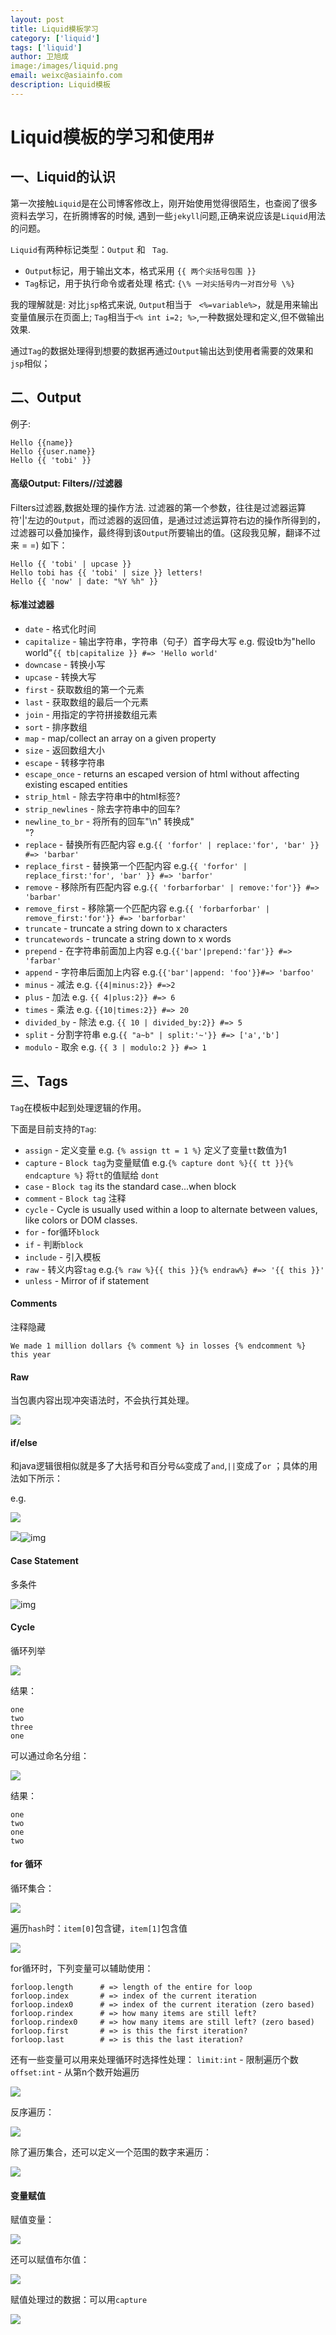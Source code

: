 ```yaml
---
layout: post
title: Liquid模板学习
category: ['liquid']
tags: ['liquid']
author: 卫旭成
image:/images/liquid.png
email: weixc@asiainfo.com
description: Liquid模板
---
```


# Liquid模板的学习和使用#

## 一、Liquid的认识

第一次接触`Liquid`是在公司博客修改上，刚开始使用觉得很陌生，也查阅了很多资料去学习，在折腾博客的时候, 遇到一些`jekyll`问题,正确来说应该是`Liquid`用法的问题。

`Liquid`有两种标记类型：`Output` 和 ` Tag`.

- `Output`标记，用于输出文本，格式采用 `{{ 两个尖括号包围 }}`
- `Tag`标记，用于执行命令或者处理 格式: `{\% 一对尖括号内一对百分号 \%}`

我的理解就是: 对比`jsp`格式来说,
`Output`相当于 ` <%=variable%>`，就是用来输出变量值展示在页面上;
`Tag`相当于`<% int i=2; %>`,一种数据处理和定义,但不做输出效果.

通过`Tag`的数据处理得到想要的数据再通过`Output`输出达到使用者需要的效果和`jsp`相似；

## 二、Output

例子:

	Hello {{name}}
 	Hello {{user.name}}
 	Hello {{ 'tobi' }}

#### 高级Output: Filters//过滤器

Filters过滤器,数据处理的操作方法.
过滤器的第一个参数，往往是过滤器运算符'|'左边的`Output`，而过滤器的返回值，是通过过滤运算符右边的操作所得到的，过滤器可以叠加操作，最终得到该`Output`所要输出的值。(这段我见解，翻译不过来
 = =)
如下：

```
Hello {{ 'tobi' | upcase }}
Hello tobi has {{ 'tobi' | size }} letters!
Hello {{ 'now' | date: "%Y %h" }}
```

#### 标准过滤器

- `date` - 格式化时间
- `capitalize` - 输出字符串，字符串（句子）首字母大写 e.g. 假设tb为"hello world"`{{ tb|capitalize }} #=> 'Hello world'`
- `downcase` - 转换小写
- `upcase` - 转换大写
- `first` - 获取数组的第一个元素
- `last` - 获取数组的最后一个元素
- `join` - 用指定的字符拼接数组元素
- `sort` - 排序数组
- `map` - map/collect an array on a given property
- `size` - 返回数组大小
- `escape` - 转移字符串
- `escape_once` - returns an escaped version of html without affecting existing escaped entities
- `strip_html` - 除去字符串中的html标签?
- `strip_newlines` - 除去字符串中的回车?
- `newline_to_br` - 将所有的回车"\n" 转换成"<br />"?
- `replace` - 替换所有匹配内容 e.g.`{{ 'forfor' | replace:'for', 'bar' }} #=> 'barbar'`
- `replace_first` - 替换第一个匹配内容 e.g.`{{ 'forfor' | replace_first:'for', 'bar' }} #=> 'barfor'`
- `remove` - 移除所有匹配内容 e.g.`{{ 'forbarforbar' | remove:'for'}} #=> 'barbar'`
- `remove_first` - 移除第一个匹配内容 e.g.`{{ 'forbarforbar' | remove_first:'for'}} #=> 'barforbar'`
- `truncate` - truncate a string down to x characters
- `truncatewords` - truncate a string down to x words
- `prepend` - 在字符串前面加上内容 e.g.`{{'bar'|prepend:'far'}} #=> 'farbar'`
- `append` - 字符串后面加上内容 e.g.`{{'bar'|append: 'foo'}}#=> 'barfoo'`
- `minus` - 减法 e.g. `{{4|minus:2}} #=>2`
- `plus` - 加法 e.g. `{{ 4|plus:2}} #=> 6`
- `times` - 乘法 e.g. `{{10|times:2}} #=> 20`
- `divided_by` - 除法 e.g. `{{ 10 | divided_by:2}} #=> 5`
- `split` - 分割字符串 e.g.`{{ "a~b" | split:'~'}} #=> ['a','b']`
- `modulo` - 取余 e.g. `{{ 3 | modulo:2 }} #=> 1`

## 三、Tags

`Tag`在模板中起到处理逻辑的作用。

下面是目前支持的`Tag`:

- `assign` - 定义变量 e.g. `{% assign tt = 1 %}` 定义了变量`tt`数值为1
- `capture` - `Block tag`为变量赋值 e.g.`{% capture dont %}{{ tt }}{% endcapture %}` 将`tt`的值赋给 `dont`
- `case` - `Block tag` its the standard case...when block
- `comment` - `Block tag` 注释
- `cycle` - Cycle is usually used within a loop to alternate between values, like colors or DOM classes.
- `for` - for循环`block`
- `if` - 判断`block`
- `include` - 引入模板
- `raw` - 转义内容`tag` e.g.`{% raw %}{{ this }}{% endraw%} #=> '{{ this }}'`
- `unless` - Mirror of if statement

#### Comments

注释隐藏

	We made 1 million dollars {% comment %} in losses {% endcomment %} this year
#### Raw

当包裹内容出现冲突语法时，不会执行其处理。

![](../images/weixc1.png)

#### if/else

和java逻辑很相似就是多了大括号和百分号`&&`变成了`and`,`||`变成了`or` ；具体的用法如下所示：

e.g. 

![](../images/weixc2.png)

![](../images/weixc3.png)![img](file:///D:/project/blogways.github.io/images/weixc3.png?lastModify=1520928083)

#### Case Statement

多条件

![![img](file:///D:/project/blogways.github.io/images/weixc4.png?lastModify=1520928083)](../images/weixc4.png)

#### Cycle

循环列举

![](../images/weixc5.png)

结果：

```
one
two
three
one

```

可以通过命名分组：

![](../images/weixc6.png)

结果：

```
one
two
one
two
```

#### for 循环

循环集合：

![](../images/weixc7.png)

遍历`hash`时：`item[0]`包含键，`item[1]`包含值

![](../images/weixucheng.png)

for循环时，下列变量可以辅助使用：

```
forloop.length      # => length of the entire for loop
forloop.index       # => index of the current iteration
forloop.index0      # => index of the current iteration (zero based)
forloop.rindex      # => how many items are still left?
forloop.rindex0     # => how many items are still left? (zero based)
forloop.first       # => is this the first iteration?
forloop.last        # => is this the last iteration?

```

还有一些变量可以用来处理循环时选择性处理：
`limit:int` - 限制遍历个数
`offset:int` - 从第n个数开始遍历

![](../images/weixucheng1.png)

反序遍历：

![](../images/weixucheng2.png)

除了遍历集合，还可以定义一个范围的数字来遍历：

![](../images/weixucheng3.png)

#### 变量赋值

赋值变量：

![](../images/weixucheng4.png)

还可以赋值布尔值：

![](../images/weixucheng5.png)

赋值处理过的数据：可以用`capture`

![](../images/weixucheng6.png)
